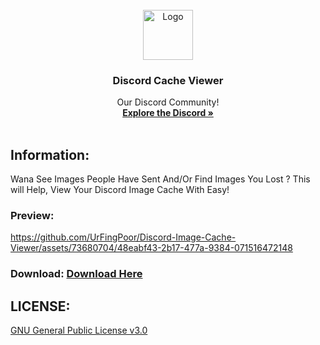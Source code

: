 <!-- PROJECT LOGO -->
<br />
<div align="center">
  <a href="https://partyhax.club">
    <img src="https://cdn.discordapp.com/attachments/968933480807407666/1112843933274357883/55d79e34f29aa985fc01ec63093bc98b.png" alt="Logo" width="80" height="80">
  </a>

  <h3 align="center">Discord Cache Viewer</h3>

  <p align="center">
    Our Discord Community!
    <br />
    <a href="https://discord.gg/4sPrJ79F4K"><strong>Explore the Discord »</strong></a>
    <br />
    <br />
  </p>
</div>

## Information:
Wana See Images People Have Sent And/Or Find Images You Lost ? This will Help, View Your Discord Image Cache With Easy!

### Preview:
https://github.com/UrFingPoor/Discord-Image-Cache-Viewer/assets/73680704/48eabf43-2b17-477a-9384-071516472148

### Download: [Download Here](https://github.com/UrFingPoor/Discord-Image-Cache-Viewer/releases/download/1.0/DiscordImageCacheViewer.exe)

## LICENSE:
[GNU General Public License v3.0](https://github.com/UrFingPoor/Discord-Image-Cache-Viewer/blob/main/LICENSE)
